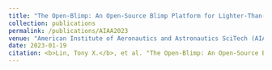 ```yaml
---
title: "The Open-Blimp: An Open-Source Blimp Platform for Lighter-Than-Air Research"
collection: publications
permalink: /publications/AIAA2023
venue: "American Institute of Aeronautics and Astronautics SciTech (AIAA SciTech)"
date: 2023-01-19
citation: <b>Lin, Tony X.</b>, et al. "The Open-Blimp: An Open-Source Blimp Platform for Lighter-Than-Air Research." AIAA SCITECH 2023 Forum. 2023.
---
```

